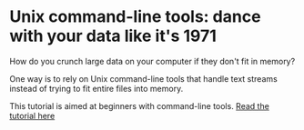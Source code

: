 # Unix command-line tools: dance with your data like it's 1971

How do you crunch large data on your computer if they don't fit in memory?

One way is to rely on Unix command-line tools that handle text streams instead of trying to fit entire files into memory.

This tutorial is aimed at beginners with command-line tools.
[Read the tutorial here](tutorial.ipynb)

